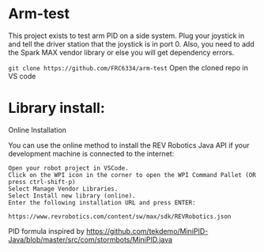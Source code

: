 # Arm-test

This project exists to test arm PID on a side system. Plug your joystick in and tell the driver station that the joystick is in port 0. Also, you need to add the Spark MAX vendor library or else you will get dependency errors.

`git clone https://github.com/FRC6334/arm-test`
Open the cloned repo in VS code

# Library install:

Online Installation

You can use the online method to install the REV Robotics Java API if your development machine is connected to the internet:

    Open your robot project in VSCode.
    Click on the WPI icon in the corner to open the WPI Command Pallet (OR press ctrl-shift-p)
    Select Manage Vendor Libraries.
    Select Install new library (online).
    Enter the following installation URL and press ENTER:

    https://www.revrobotics.com/content/sw/max/sdk/REVRobotics.json

PID formula inspired by https://github.com/tekdemo/MiniPID-Java/blob/master/src/com/stormbots/MiniPID.java
